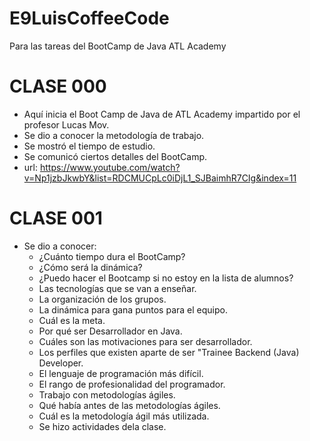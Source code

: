 # E9LuisCoffeeCode
Para las tareas del BootCamp de Java ATL Academy

# CLASE 000
- Aquí inicia el Boot Camp de Java de ATL Academy impartido por el profesor Lucas Mov.
- Se dio a conocer la metodología de trabajo.
- Se mostró el tiempo de estudio.
- Se comunicó ciertos detalles del BootCamp.
- url: https://www.youtube.com/watch?v=Np1jzbJkwbY&list=RDCMUCpLc0iDjL1_SJBaimhR7CIg&index=11

# CLASE 001
- Se dio a conocer:
  - ¿Cuánto tiempo dura el BootCamp? 
  - ¿Cómo será la dinámica?
  - ¿Puedo hacer el Bootcamp si no estoy en la lista de alumnos?
  - Las tecnologías que se van a enseñar.
  - La organización de los grupos.
  - La dinámica para gana puntos para el equipo.
  - Cuál es la meta.
  - Por qué ser Desarrollador en Java.
  - Cuáles son las motivaciones para ser desarrollador.
  - Los perfiles que existen aparte de ser "Trainee Backend (Java) Developer.
  - El lenguaje de programación más difícil.
  - El rango de profesionalidad del programador.
  - Trabajo con metodologías ágiles.
  - Qué había antes de las metodologías ágiles.
  - Cuál es la metodología ágil más utilizada.
  - Se hizo actividades dela clase.